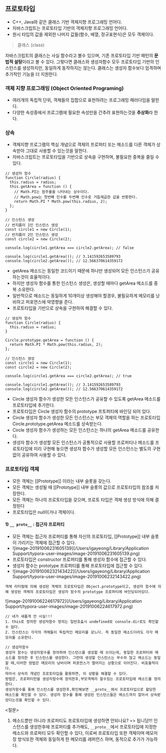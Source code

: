 ## 프로토타입

- C++, Java와 같은 클래스 기반 객체지향 프로그래밍 언어다.
- 자바스크립트는 프로토타입 기반의 객체지향 프로그래밍 언어다.
- 원시 타입의 값을 제외한 나머지 값들(함수, 배열, 정규표현식)은 모두 객체이다.



> 클래스 (class)

자바스크립트의 클래스는 사실 함수라고 볼수 있으며, 기존 프로토타입 기반 패턴의 **문법적 설탕**이라고 볼 수 있다.
그렇다면 클래스와 생성자함수 모두 프로토타입 기반의 인스턴스를 생성하지만, 동일하게 동작하지는 않는다.
클래스는 생성자 함수보다 엄격하며 추가적인 기능을 더 지원한다. 



### 객체 지향 프로그래밍 (Object Oriented Programing)

- 여러개의 독립적 단위, 객체들의 집합으로 표현하려는 프로그래밍 패러다임을 말한다.
- 다양한 속성중에서 프로그램에 필요한 속성만을 간추려 표현하는것을 **추상화**라 한다.



### 상속

- 객체지향 프로그램의 핵심 개념으로 객체의 프로퍼티 또는 메소드를 다른 객체가 상속받아 그대로 사용할 수 있는것을 말한다.
- 자바스크립트는 프로토타입을 기반으로 상속을 구현하며, 불필요한 중복을 줄일 수 있다.

```
// 생성자 함수
function Circle(radius) {
  this.radius = radius;
  this.getArea = function () {
    // Math.PI는 원주율을 나타내는 상수이다.
    // Math.pow는 첫번째 인수를 두번째 인수로 거듭제곱한 값을 반환한다.
    return Math.PI * Math.pow(this.radius, 2);
  };
}

// 인스턴스 생성
// 반지름이 1인 인스턴스 생성
const circle1 = new Circle(1);
// 반지름이 2인 인스턴스 생성
const circle2 = new Circle(2);

console.log(circle1.getArea === circle2.getArea); // false

console.log(circle1.getArea()); // 3.141592653589793
console.log(circle2.getArea()); // 12.566370614359172
```

- getArea 메소드는 동일한 코드이기 때문에 하나만 생성되어 모든 인스턴스가 공유하는것이 효율적이다.
- 하지만 생성자 함수를 통한 인스턴스 생성은, 생성할 때마다 getArea 메소드를 중복 소유한다.
- 일반적으로 메소드는 동일하게 10개이상 생성해야 할경우, 불필요하게 메모리를 낭비하고 퍼포먼스에 악영향을 준다.
- 프로토타입을 기반으로 상속을 구현하여 해결할 수 있다.

```
// 생성자 함수
function Circle(radius) {
  this.radius = radius;
}

Circle.prototype.getArea = function () {
  return Math.PI * Math.pow(this.radius, 2);
};

// 인스턴스 생성
const circle1 = new Circle(1);
const circle2 = new Circle(2);

console.log(circle1.getArea === circle2.getArea); // true

console.log(circle1.getArea()); // 3.141592653589793
console.log(circle2.getArea()); // 12.566370614359172
```

- Circle 생성자 함수가 생성한 모든 인스턴스가 공유할 수 있도록 getArea 메소드를 프로토타입에 추가한다.
- 프로토타입은 Circle 생성자 함수의 prototype 프토퍼티에 바인딩 되어 있다.
- Circle 생성자 함수가 생성한 모든 인스턴스는 부모 객체의 역할을 하는 프로토타입 Circle.prototype.getArea 메소드를 상속받는다.
- Circle 생성자 함수가 생성하는 모든 인스턴스는 하나의 getArea 메소드를 공유한다.
- 생성자 함수가 생성할 모든 인스턴스가 공통적으로 사용할 프로퍼티나 메소드를 프로토타입에 미리 구현해 놓으면 생성자 함수가 생성할 모든 인스턴스는 별도의 구현없이 공유하여 사용할 수 있다.



### 프로토타입 객체

- 모든 객체는 [[Prototype]] 이라는 내부 슬롯을 갖는다.
- 모든 객체는 생성될 때 [[Prototype]] 내부 슬롯의 값으로 프로토타입의 참조를 저장한다.
- 모든 객체는 하나의 프로토타입을 갖으며, 프로토 타입은 객체 생성 방식에 의해 결정된다
- 프로토타입은 null이거나 객체이다.



####  1)  `__ proto__` : 접근자 프로퍼티

- 모든 객체는 접근자 프로퍼티를 통해 자신의 프로토타입, [[Prototype]] 내부 슬롯이 가리키는 객체에 접근할 수 있다.
- ![image-20191006231605139](/Users/igayeong/Library/Application Support/typora-user-images/image-20191006231605139.png)
- 프로토타입은 constructor 프로퍼티를 통해 생성자 함수에 접근할 수 있다.
- 생성자 함수는 prototype 프로퍼티를 통해 프로토타입에 접근할 수 있다.
- ![image-20191006232143422](/Users/igayeong/Library/Application Support/typora-user-images/image-20191006232143422.png)























```
객체 리터럴에 의해 생성된 객체의 프로토타입은 Object.prototype이고, 생성자 함수에 의해 생성된 객체의 프로토타입은 생성자 함수의 prototype 프로퍼티에 바인딩되어있다.
```

![image-20191006224617972](/Users/igayeong/Library/Application Support/typora-user-images/image-20191006224617972.png)

```
// 내가 새롭게 안 사실!!!
1. this로 정의한 생성자함수 정의는 일반호출시 undefined로 console.dir로도 확인할 수 없다.
2. 인스턴스는 각각의 객체들이 독립적인 메모리를 갖느다. 즉 동일한 메소드더라도 각각 메모리를 소유한다.

// 생성자함수
생성자 함수는 생성자함수를 정의하여 인스턴스를 생성할 때 쓰이는데, 동일한 프로퍼티와 메소드를 정의한 후 인스턴스를 생성한다. 그런데 생성할 인스턴스는 무수히 많고 메소드는 동일할 때,이러한 방법은 메모리의 낭비이며 퍼포먼스가 떨어지는 상황으로 이어진다. 비효율적이다.
따라서 상속의 개념인 프로토타입을 활용하면, 이 상황을 해결할 수 있다.
방법은, 프로퍼티만을 생성자함수에 정의한후,부모객체라 할수있는 프로토타입에 메소드를 정의한다.
생성자함수를 통해 인스턴스를 생성한후,확인해보면 __proto__에서 프로토타입으로 할당한 메소드를 확인할 수 있다. 생성자 함수를 통해 생성된 인스턴스들은 메소드까지 알아서 상속받았다는것을 확인할 수 있다.
```

<질문>

1. 메소드뿐만 아니라 프로퍼티도 프로토타입에 생성하면 안되나요? 
=> 됩니당!!! 인스턴스를 생성한후에 프로퍼티를 추가해도, `__proto__`에서 프로토타입에 지정한 메소드와 프로퍼티 모두 확인할 수 있다, 이로써 프로토타입 또한 객체이며 메모저장 방식또한 객체와 동일하게 한 메모리를 레퍼런스 하며, 동적으로 추가가 가능하다.